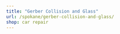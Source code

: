 ```yaml
---
title: "Gerber Collision and Glass"
url: /spokane/gerber-collision-and-glass/
shop: car repair
---
```

